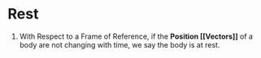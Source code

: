 # Rest
1. With Respect to a Frame of Reference, if the __Position [[Vectors]]__ of a body are not changing with time, we say the body is at rest.